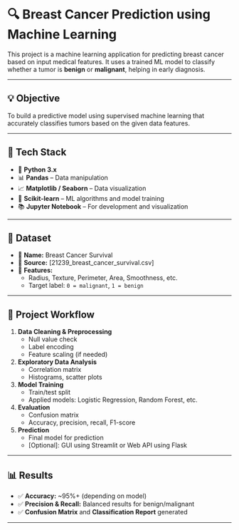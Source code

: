 # 🔍 Breast Cancer Prediction using Machine Learning

This project is a machine learning application for predicting breast cancer based on input medical features. It uses a trained ML model to classify whether a tumor is **benign** or **malignant**, helping in early diagnosis.

---

## 💡 Objective

To build a predictive model using supervised machine learning that accurately classifies tumors based on the given data features.

---

## 🧠 Tech Stack

- 🐍 **Python 3.x**
- 📊 **Pandas** – Data manipulation
- 📈 **Matplotlib / Seaborn** – Data visualization
- 🤖 **Scikit-learn** – ML algorithms and model training
- 📚 **Jupyter Notebook** – For development and visualization

---

## 📂 Dataset

- 📁 **Name:** Breast Cancer Survival  
- 📌 **Source:** [21239_breast_cancer_survival.csv]  
- 🔢 **Features:**  
    - Radius, Texture, Perimeter, Area, Smoothness, etc.  
    - Target label: `0 = malignant`, `1 = benign`

---

## 🚀 Project Workflow

1. **Data Cleaning & Preprocessing**
    - Null value check
    - Label encoding
    - Feature scaling (if needed)
2. **Exploratory Data Analysis**
    - Correlation matrix
    - Histograms, scatter plots
3. **Model Training**
    - Train/test split
    - Applied models: Logistic Regression, Random Forest, etc.
4. **Evaluation**
    - Confusion matrix
    - Accuracy, precision, recall, F1-score
5. **Prediction**
    - Final model for prediction
    - [Optional]: GUI using Streamlit or Web API using Flask

---

## 📊 Results

- ✅ **Accuracy:** ~95%+ (depending on model)  
- ✅ **Precision & Recall:** Balanced results for benign/malignant  
- ✅ **Confusion Matrix** and **Classification Report** generated

---

